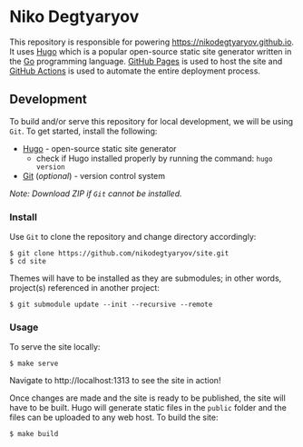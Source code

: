 # Niko Degtyaryov

This repository is responsible for powering https://nikodegtyaryov.github.io. It uses [Hugo](https://gohugo.io) which is
a popular open-source static site generator written in the [Go](https://golang.org) programming language.
[GitHub Pages](https://pages.github.com) is used to host the site and
[GitHub Actions](https://github.com/features/actions) is used to automate the entire deployment process.

## Development

To build and/or serve this repository for local development, we will be using `Git`. To get started, install the
following:

- [Hugo](https://gohugo.io) - open-source static site generator
  - check if Hugo installed properly by running the command: `hugo version`
- [Git](https://git-scm.com) (_optional_) - version control system

_Note: Download ZIP if `Git` cannot be installed._

### Install

Use `Git` to clone the repository and change directory accordingly:

```shell script
$ git clone https://github.com/nikodegtyaryov/site.git
$ cd site
```

Themes will have to be installed as they are submodules; in other words, project(s) referenced in another project:

```shell script
$ git submodule update --init --recursive --remote
```

### Usage

To serve the site locally:

```shell script
$ make serve
```

Navigate to http://localhost:1313 to see the site in action!

Once changes are made and the site is ready to be published, the site will have to be built. Hugo will
generate static files in the `public` folder and the files can be uploaded to any web host. To build the site:

```shell script
$ make build
```
